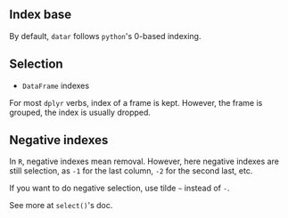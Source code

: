 ## Index base

By default, `datar` follows `python`'s 0-based indexing.

## Selection

- `DataFrame` indexes

For most `dplyr` verbs, index of a frame is kept. However, the frame is grouped,
the index is usually dropped.


## Negative indexes

In `R`, negative indexes mean removal. However, here negative indexes are still
selection, as `-1` for the last column, `-2` for the second last, etc.

If you want to do negative selection, use tilde `~` instead of `-`.

See more at `select()`'s doc.
